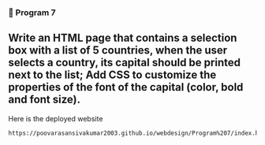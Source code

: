 ### 🚀 Program 7
Write an HTML page that contains a selection box with a list of 5 countries,
when the user selects a country, its capital should be printed next to the list;
Add CSS to customize the properties of the font of the capital (color, bold
and font size).
---
Here is the deployed website
```
https://poovarasansivakumar2003.github.io/webdesign/Program%207/index.html
```
